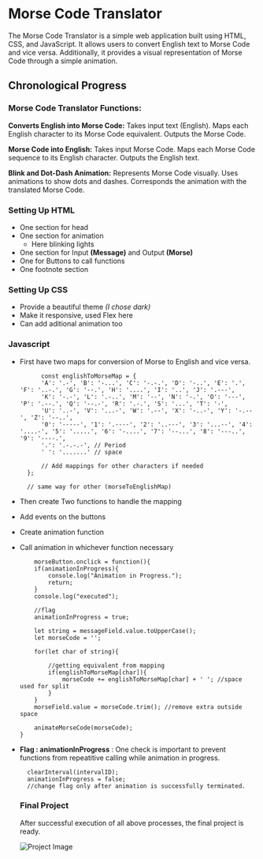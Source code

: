 # Morse Code Translator

The Morse Code Translator is a simple web application built using HTML, CSS, and JavaScript. It allows users to convert English text to Morse Code and vice versa. Additionally, it provides a visual representation of Morse Code through a simple animation.

## Chronological Progress

### Morse Code Translator Functions:

**Converts English into Morse Code:**
Takes input text (English).
Maps each English character to its Morse Code equivalent.
Outputs the Morse Code.

**Morse Code into English:**
Takes input Morse Code.
Maps each Morse Code sequence to its English character.
Outputs the English text.

**Blink and Dot-Dash Animation:**
Represents Morse Code visually.
Uses animations to show dots and dashes.
Corresponds the animation with the translated Morse Code.

### Setting Up HTML 
 - One section for head
 - One section for animation
   - Here blinking lights
 - One section for Input **(Message)** and Output **(Morse)**
 - One for Buttons to call functions
 - One footnote section

### Setting Up CSS
- Provide a beautiful theme *(I chose dark)*
- Make it responsive, used Flex here
- Can add aditional animation too 

### Javascript 
- First have two maps for conversion of Morse to English and vice versa.
  
  ```JS
        const englishToMorseMap = {
        'A': '.-', 'B': '-...', 'C': '-.-.', 'D': '-..', 'E': '.', 'F': '..-.', 'G': '--.', 'H': '....', 'I': '..', 'J': '.---',
        'K': '-.-', 'L': '.-..', 'M': '--', 'N': '-.', 'O': '---', 'P': '.--.', 'Q': '--.-', 'R': '.-.', 'S': '...', 'T': '-',
        'U': '..-', 'V': '...-', 'W': '.--', 'X': '-..-', 'Y': '-.--', 'Z': '--..',
        '0': '-----', '1': '.----', '2': '..---', '3': '...--', '4': '....-', '5': '.....', '6': '-....', '7': '--...', '8': '---..', '9': '----.',
        '.': '.-.-.-', // Period
        ' ': '.......' // space

        // Add mappings for other characters if needed
    };

    // same way for other (morseToEnglishMap)
  ```
- Then create Two functions to handle the mapping
- Add events on the buttons
- Create animation function 
- Call animation in whichever function necessary
  
    ```Js
        morseButton.onclick = function(){
        if(animationInProgress){
            console.log("Animation in Progress.");
            return;
        }
        console.log("executed");

        //flag
        animationInProgress = true;

        let string = messageField.value.toUpperCase();  
        let morseCode = '';

        for(let char of string){

            //getting equivalent from mapping
            if(englishToMorseMap[char]){
                morseCode += englishToMorseMap[char] + ' '; //space used for split
            }
        }
        morseField.value = morseCode.trim(); //remove extra outside space

        animateMorseCode(morseCode);
    }
  ```

- **Flag : animationInProgress** : One check is important to prevent functions from repeatitive calling while animation in progress.
  
  ```JS
    clearInterval(intervalID);
    animationInProgress = false;
    //change flag only after animation is successfully terminated.
  ```
  
  ### Final Project
  After successful execution of all above processes, the final project is ready.

  ![Project Image]()
